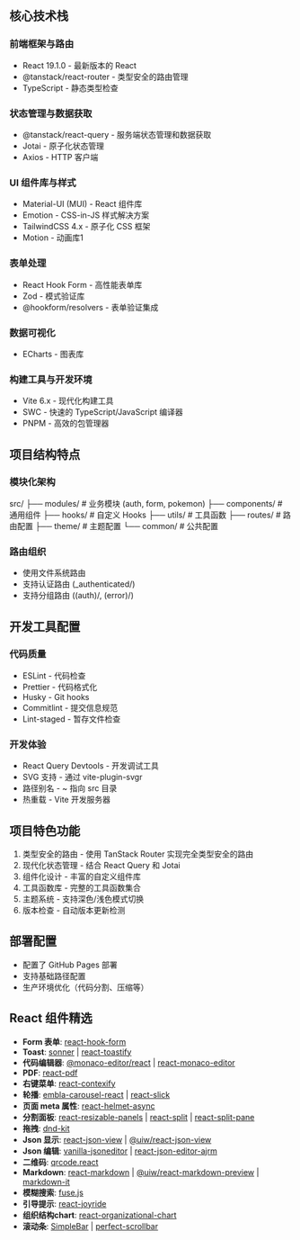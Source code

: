 ## 核心技术栈

### 前端框架与路由

- React 19.1.0 - 最新版本的 React
- @tanstack/react-router - 类型安全的路由管理
- TypeScript - 静态类型检查

### 状态管理与数据获取

- @tanstack/react-query - 服务端状态管理和数据获取
- Jotai - 原子化状态管理
- Axios - HTTP 客户端

### UI 组件库与样式

- Material-UI (MUI) - React 组件库
- Emotion - CSS-in-JS 样式解决方案
- TailwindCSS 4.x - 原子化 CSS 框架
- Motion - 动画库1
 
### 表单处理

- React Hook Form - 高性能表单库
- Zod - 模式验证库
- @hookform/resolvers - 表单验证集成

### 数据可视化

- ECharts - 图表库

### 构建工具与开发环境

- Vite 6.x - 现代化构建工具
- SWC - 快速的 TypeScript/JavaScript 编译器
- PNPM - 高效的包管理器

## 项目结构特点

### 模块化架构

src/
├── modules/ # 业务模块 (auth, form, pokemon)
├── components/ # 通用组件
├── hooks/ # 自定义 Hooks
├── utils/ # 工具函数
├── routes/ # 路由配置
├── theme/ # 主题配置
└── common/ # 公共配置

### 路由组织

- 使用文件系统路由
- 支持认证路由 (\_authenticated/)
- 支持分组路由 ((auth)/, (error)/)

## 开发工具配置

### 代码质量

- ESLint - 代码检查
- Prettier - 代码格式化
- Husky - Git hooks
- Commitlint - 提交信息规范
- Lint-staged - 暂存文件检查

### 开发体验

- React Query Devtools - 开发调试工具
- SVG 支持 - 通过 vite-plugin-svgr
- 路径别名 - ~ 指向 src 目录
- 热重载 - Vite 开发服务器

## 项目特色功能

1. 类型安全的路由 - 使用 TanStack Router 实现完全类型安全的路由
2. 现代化状态管理 - 结合 React Query 和 Jotai
3. 组件化设计 - 丰富的自定义组件库
4. 工具函数库 - 完整的工具函数集合
5. 主题系统 - 支持深色/浅色模式切换
6. 版本检查 - 自动版本更新检测

## 部署配置

- 配置了 GitHub Pages 部署
- 支持基础路径配置
- 生产环境优化（代码分割、压缩等）

## React 组件精选

- **Form 表单**: [react-hook-form](https://www.npmjs.com/package/react-hook-form)
- **Toast**: [sonner](https://www.npmjs.com/package/sonner) | [react-toastify](https://www.npmjs.com/package/react-toastify)
- **代码编辑器**: [@monaco-editor/react](https://www.npmjs.com/package/@monaco-editor/react) | [react-monaco-editor](https://www.npmjs.com/package/react-monaco-editor)
- **PDF**: [react-pdf](https://www.npmjs.com/package/react-pdf)
- **右键菜单**: [react-contexify](https://www.npmjs.com/package/react-contexify)
- **轮播**: [embla-carousel-react](https://www.npmjs.com/package/embla-carousel-react) | [react-slick](https://www.npmjs.com/package/react-slick)
- **页面 meta 属性**: [react-helmet-async](https://www.npmjs.com/package/react-helmet-async)
- **分割面板**: [react-resizable-panels](https://www.npmjs.com/package/react-resizable-panels) | [react-split](https://www.npmjs.com/package/react-split) | [react-split-pane](https://www.npmjs.com/package/react-split-pane)
- **拖拽**: [dnd-kit](https://www.npmjs.com/package/@dnd-kit/core)
- **Json 显示**: [react-json-view](https://www.npmjs.com/package/react-json-view) | [@uiw/react-json-view](https://www.npmjs.com/package/@uiw/react-json-view)
- **Json 编辑**: [vanilla-jsoneditor](https://www.npmjs.com/package/vanilla-jsoneditor) | [react-json-editor-ajrm](https://www.npmjs.com/package/react-json-editor-ajrm)
- **二维码**: [qrcode.react](https://www.npmjs.com/package/qrcode.react)
- **Markdown**: [react-markdown](https://www.npmjs.com/package/react-markdown) | [@uiw/react-markdown-preview](https://www.npmjs.com/package/@uiw/react-markdown-preview) | [markdown-it](https://www.npmjs.com/package/markdown-it)
- **模糊搜索**: [fuse.js](https://www.npmjs.com/package/fuse.js)
- **引导提示**: [react-joyride](https://www.npmjs.com/package/react-joyride)
- **组织结构chart**: [react-organizational-chart](https://www.npmjs.com/package/react-organizational-chart)
- **滚动条**: [SimpleBar](https://www.npmjs.com/package/simplebar) | [perfect-scrollbar](https://www.npmjs.com/package/perfect-scrollbar)
